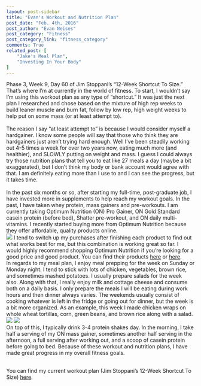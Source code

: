 ```yaml
---
layout: post-sidebar
title: "Evan's Workout and Nutrition Plan"
post_date: "Feb. 4th, 2016"
post_author: "Evan Neises"
post_category: "Fitness"
post_category_link: "fitness_category"
comments: True
related_post: [
	"Jake's Meal Plan",
	"Investing In Your Body"
]
---
```

Phase 3, Week 9, Day 60 of Jim Stoppani’s “12-Week Shortcut To Size.” <!-- endpreview --> 
That’s where I’m at currently in the world of fitness. To start, I wouldn’t say I’m using this workout plan as any type of “shortcut.” 
It was just the next plan I researched and chose based on the mixture of high rep weeks to build leaner muscle and burn fat, follow by low rep, high weight weeks to help put on some mass (or at least attempt to). 
<br><br>
The reason I say “at least attempt to” is because I would consider myself a hardgainer. 
I know some people will say that those who think they are hardgainers just aren’t trying hard enough. 
Well I’ve been steadily working out 4-5 times a week for over two years now, eating much more (and healthier), and SLOWLY putting on weight and mass. 
I guess I could always try those nutrition plans that tell you to eat like 27 meals a day (maybe a bit exaggerated), but I don’t think my body or bank account would agree with that. 
I am definitely eating more than I use to and I can see the progress, but it takes time.
<br><br>
In the past six months or so, after starting my full-time, post-graduate job, I have invested more in supplements to help reach my workout goals. 
In the past, I have taken whey protein, mass gainers and pre-workouts. I am currently taking Optimum Nutrition (ON) Pro Gainer, ON Gold Standard casein protein (before bed), Shatter pre-workout, and ON daily multi-vitamins. 
I recently started buying more from Optimum Nutrition because they offer affordable, quality products online. <br>
<img src=”img/IMG_0199.jpg”>
I tend to switch up my purchases after finishing each product to find out what works best for me, but this combination is working great so far. 
I would highly recommend shopping Optimum Nutrition if you’re looking for a good price and good product. 
You can find their products <a href=”http://www.optimumnutrition.com/”> here</a> or  <a href=”http://www.bodybuilding.com/store/opt/opt.htm”> here</a>.
<br>
In regards to my meal plan, I enjoy meal prepping for the week on Sunday or Monday night. 
I tend to stick with lots of chicken, vegetables, brown rice, and sometimes mashed potatoes. 
I usually prepare salads for the week also. Along with that, I really enjoy milk and cottage cheese and consume both on a daily basis. 
I only prepare the meals I will be eating during work hours and then dinner always varies. 
The weekends usually consist of cooking whatever is left in the fridge or going out for dinner, but the week is a bit more organized. 
As an example, this week I made chicken wraps on whole wheat tortillas, corn, green beans, and brown rice along with a salad. <br>
<img src=”img/IMG_0194.jpg”> <img src=”img/IMG_5304.jpg”>
<br>
On top of this, I typically drink 3-4 protein shakes day. 
In the morning, I take half a serving of my ON mass gainer, sometimes another half serving in the afternoon, a full serving after working out, and a scoop of casein protein before going to bed. 
Because of these workout and nutrition plans, I have made great progress in my overall fitness goals. <br><br>

You can find my current workout plan (Jim Stoppani’s 12-Week Shortcut To Size) <a href=”http://www.bodybuilding.com/fun/shortcut-to-size.html”>here</a>.

